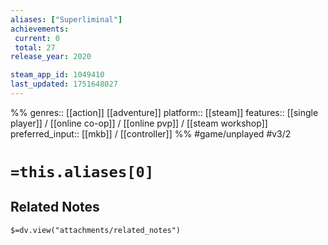```yaml
---
aliases: ["Superliminal"]
achievements:
 current: 0
 total: 27
release_year: 2020

steam_app_id: 1049410
last_updated: 1751648027
---
```

%%
genres:: [[action]] [[adventure]]
platform:: [[steam]]
features:: [[single player]] / [[online co-op]] / [[online pvp]] / [[steam workshop]]
preferred_input:: [[mkb]] / [[controller]]
%%
#game/unplayed
#v3/2

# `=this.aliases[0]`
## Related Notes
`$=dv.view("attachments/related_notes")`